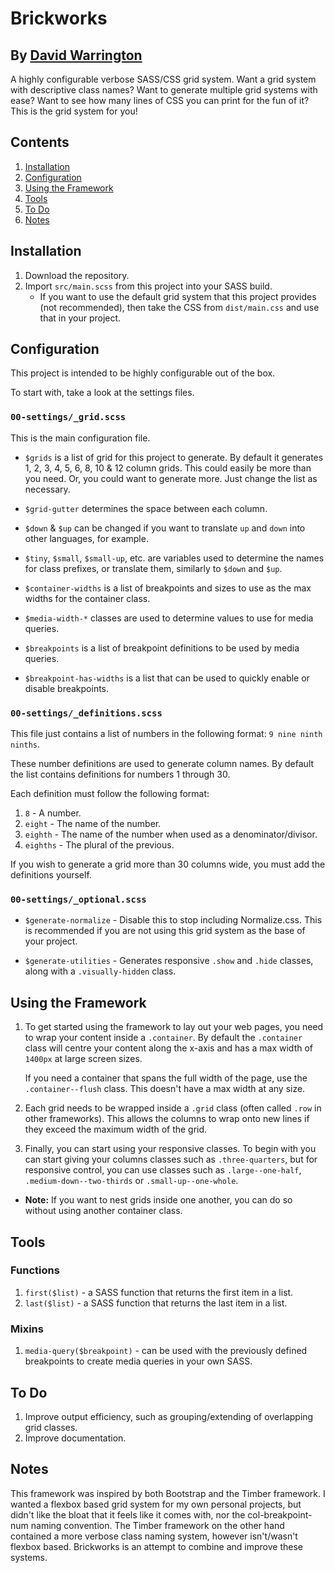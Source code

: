 # Brickworks

## By [David Warrington](https://davidwarrington.co.uk)

A highly configurable verbose SASS/CSS grid system. Want a grid system with descriptive class names? Want to generate multiple grid systems with ease? Want to see how many lines of CSS you can print for the fun of it? This is the grid system for you!

## Contents

1. [Installation](#installation)
2. [Configuration](#configuration)
3. [Using the Framework](#using-the-framework)
4. [Tools](#tools)
5. [To Do](#to-do)
6. [Notes](#notes)

## Installation

1. Download the repository.
2. Import `src/main.scss` from this project into your SASS build.
    * If you want to use the default grid system that this project provides (not recommended), then take the CSS from `dist/main.css` and use that in your project.

## Configuration

This project is intended to be highly configurable out of the box.

To start with, take a look at the settings files.

### `00-settings/_grid.scss`

This is the main configuration file.

* `$grids` is a list of grid for this project to generate. By default it generates 1, 2, 3, 4, 5, 6, 8, 10 & 12 column grids. This could easily be more than you need. Or, you could want to generate more. Just change the list as necessary.

* `$grid-gutter` determines the space between each column.

* `$down` & `$up` can be changed if you want to translate `up` and `down` into other languages, for example.

* `$tiny`, `$small`, `$small-up`, etc. are variables used to determine the names for class prefixes, or translate them, similarly to `$down` and `$up`.

* `$container-widths` is a list of breakpoints and sizes to use as the max widths for the container class.

* `$media-width-*` classes are used to determine values to use for media queries.

* `$breakpoints` is a list of breakpoint definitions to be used by media queries.

* `$breakpoint-has-widths` is a list that can be used to quickly enable or disable breakpoints.

### `00-settings/_definitions.scss`

This file just contains a list of numbers in the following format: `9 nine ninth ninths`.

These number definitions are used to generate column names. By default the list contains definitions for numbers 1 through 30.

Each definition must follow the following format:
1. `8` - A number.
2. `eight` - The name of the number.
3. `eighth` - The name of the number when used as a denominator/divisor.
4. `eighths` - The plural of the previous.

If you wish to generate a grid more than 30 columns wide, you must add the definitions yourself.

### `00-settings/_optional.scss`

* `$generate-normalize` - Disable this to stop including Normalize.css. This is recommended if you are not using this grid system as the base of your project.

* `$generate-utilities` - Generates responsive `.show` and `.hide` classes, along with a `.visually-hidden` class.

## Using the Framework

1. 
    To get started using the framework to lay out your web pages, you need to wrap your content inside a `.container`. By default the `.container` class will centre your content along the x-axis and has a max width of `1400px` at large screen sizes.

    If you need a container that spans the full width of the page, use the `.container--flush` class. This doesn't have a max width at any size.

2.
    Each grid needs to be wrapped inside a `.grid` class (often called `.row` in other frameworks). This allows the columns to wrap onto new lines if they exceed the maximum width of the grid.

3.
    Finally, you can start using your responsive classes. To begin with you can start giving your columns classes such as `.three-quarters`, but for responsive control, you can use classes such as `.large--one-half`, `.medium-down--two-thirds` or `.small-up--one-whole`.

* **Note:** If you want to nest grids inside one another, you can do so without using another container class.

## Tools

### Functions

1. `first($list)` - a SASS function that returns the first item in a list.
2. `last($list)` - a SASS function that returns the last item in a list.

### Mixins

1. `media-query($breakpoint)` - can be used with the previously defined breakpoints to create media queries in your own SASS.

## To Do

1. Improve output efficiency, such as grouping/extending of overlapping grid classes.
2. Improve documentation.

## Notes

This framework was inspired by both Bootstrap and the Timber framework. I wanted a flexbox based grid system for my own personal projects, but didn't like the bloat that it feels like it comes with, nor the col-breakpoint-num naming convention. The Timber framework on the other hand contained a more verbose class naming system, however isn't/wasn't flexbox based. Brickworks is an attempt to combine and improve these systems.